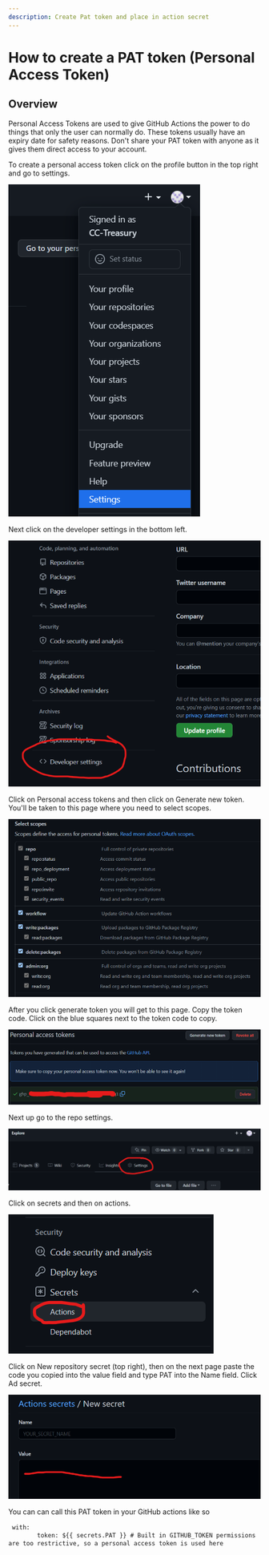 ```yaml
---
description: Create Pat token and place in action secret
---
```


# How to create a PAT token (Personal Access Token)

## Overview

Personal Access Tokens are used to give GitHub Actions the power to do things that only the user can normally do. These tokens usually have an expiry date for safety reasons. Don't share your PAT token with anyone as it gives them direct access to your account.

&#x20;To create a personal access token click on the profile button in the top right and go to settings.

![](<../.gitbook/assets/Untitled (8).png>)

Next click on the developer settings in the bottom left.

![](<../.gitbook/assets/Untitled (5).png>)

Click on Personal access tokens and then click on Generate new token. You'll be taken to this page where you need to select scopes.

![](<../.gitbook/assets/Untitled (7).png>)

After you click generate token you will get to this page. Copy the token code. Click on the blue squares next to the token code to copy.

![](<../.gitbook/assets/Untitled (4).png>)

Next up go to the repo settings.

![](<../.gitbook/assets/Untitled (6).png>)

Click on secrets and then on actions.

![](<../.gitbook/assets/Untitled (3).png>)

Click on New repository secret (top right), then on the next page paste the code you copied into the value field and type PAT into the Name field. Click Ad secret.

![](<../.gitbook/assets/Untitled (2).png>)

You can can call this PAT token in your GitHub actions like so

```
 with:
        token: ${{ secrets.PAT }} # Built in GITHUB_TOKEN permissions are too restrictive, so a personal access token is used here
```
